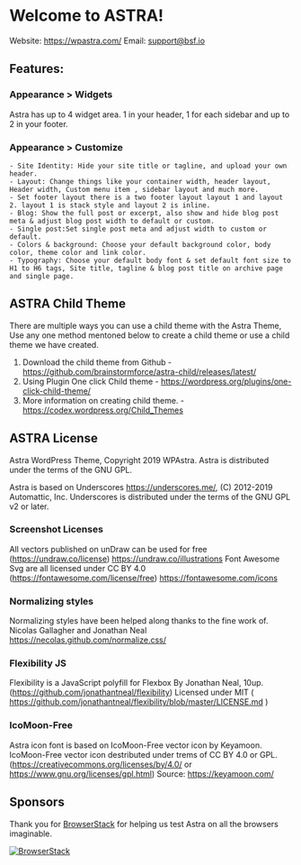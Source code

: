 # Welcome to ASTRA!
Website: https://wpastra.com/
Email: support@bsf.io

## Features:

### Appearance > Widgets
Astra has up to 4 widget area. 1 in your header, 1 for each sidebar and up to 2 in your footer.

### Appearance > Customize
	- Site Identity: Hide your site title or tagline, and upload your own header.
	- Layout: Change things like your container width, header layout, Header width, Custom menu item , sidebar layout and much more.
	- Set footer layout there is a two footer layout layout 1 and layout 2. layout 1 is stack style and layout 2 is inline.
	- Blog: Show the full post or excerpt, also show and hide blog post meta & adjust blog post width to default or custom.
	- Single post:Set single post meta and adjust width to custom or default.
	- Colors & background: Choose your default background color, body color, theme color and link color.
	- Typography: Choose your default body font & set default font size to H1 to H6 tags, Site title, tagline & blog post title on archive page and single page.

## ASTRA Child Theme

There are multiple ways you can use a child theme with the Astra Theme, Use any one method mentoned below to create a child theme or use a child theme we have created.

1. Download the child theme from Github - https://github.com/brainstormforce/astra-child/releases/latest/
2. Using Plugin One click Child theme - https://wordpress.org/plugins/one-click-child-theme/
3. More information on creating child theme. - https://codex.wordpress.org/Child_Themes

## ASTRA License
Astra WordPress Theme, Copyright 2019 WPAstra.
Astra is distributed under the terms of the GNU GPL.

Astra is based on Underscores https://underscores.me/, (C) 2012-2019 Automattic, Inc.
Underscores is distributed under the terms of the GNU GPL v2 or later.

### Screenshot Licenses
All vectors published on unDraw can be used for free (https://undraw.co/license)
https://undraw.co/illustrations
Font Awesome Svg are all licensed under CC BY 4.0 (https://fontawesome.com/license/free)
https://fontawesome.com/icons

### Normalizing styles
Normalizing styles have been helped along thanks to the fine work of.
Nicolas Gallagher and Jonathan Neal https://necolas.github.com/normalize.css/

### Flexibility JS
Flexibility is a JavaScript polyfill for Flexbox By Jonathan Neal, 10up. (https://github.com/jonathantneal/flexibility)
Licensed under MIT ( https://github.com/jonathantneal/flexibility/blob/master/LICENSE.md )

### IcoMoon-Free
Astra icon font is based on IcoMoon-Free vector icon by Keyamoon.
IcoMoon-Free vector icon destributed under trems of CC BY 4.0 or GPL. (https://creativecommons.org/licenses/by/4.0/ or https://www.gnu.org/licenses/gpl.html)
Source: https://keyamoon.com/

## Sponsors

Thank you for [BrowserStack](https://www.browserstack.com/) for helping us test Astra on all the browsers imaginable.

[![BrowserStack](https://raw.githubusercontent.com/brainstormforce/astra/master/.github/assets/browserstack-logo.png "BrowserStack")](https://www.browserstack.com/)
